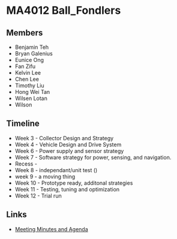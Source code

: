# MA4012 Ball_Fondlers

## Members

- Benjamin Teh
- Bryan Galenius
- Eunice Ong
- Fan Zifu
- Kelvin Lee
- Chen Lee
- Timothy Liu
- Hong Wei Tan
- Wilsen Lotan
- Wilson

## Timeline

- Week 3 - Collector Design and Strategy
- Week 4 - Vehicle Design and Drive System
- Week 6 - Power supply and sensor strategy
- Week 7 - Software strategy for power, sensing, and navigation.
- Recess -
- Week 8 - independant/unit test ()
- week 9 - a moving thing
- Week 10 - Prototype ready, additonal strategies
- Week 11 - Testing, tuning and optimization
- Week 12 - Trial run

## Links

- [Meeting Minutes and Agenda](./meetingMinutesAndAgenda/)
